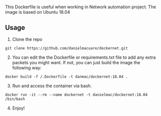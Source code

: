 # 

This Dockerfile is useful when working in Network automation project. The image is based on Ubuntu 18.04


## Usage
1. Clone the repo

```
git clone https://github.com/danielmacuare/dockernet.git
```

2. You can edit the the Dockerfile or requirements.txt file to add any extra packets you might want. If not, you can just build the image the following way:

```
docker build -f /.Dockerfile -t danmac/dockernet:18.04 .
```


3. Run and access the container via bash.
```
docker run -it --rm --name dockernet -t danielmac/dockernet:18.04 /bin/bash
```
4. Enjoy!
